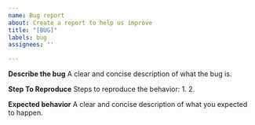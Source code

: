 ```yaml
---
name: Bug report
about: Create a report to help us improve
title: "[BUG]"
labels: bug
assignees: ''

---
```


**Describe the bug**
A clear and concise description of what the bug is.

**Step To Reproduce**
Steps to reproduce the behavior:
1. 
2.

**Expected behavior**
A clear and concise description of what you expected to happen.
